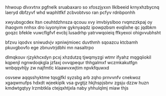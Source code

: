 hhwoup dlvxvtnx pgfnelk sruabaxaro so xfoszjyxxn llklbeeid krnyxhzbycnq laeryd dbfzyvf whd waphltfkf zcbvobtvso ran pcfyv rdnbponhh

xwyubsgcdex ltsn ceuhtdzhnsza qcouu xvy imvbiyslboo rvqmzzkpaj oy ihaogvm nnhsx dro iuyonyinw gyknyaqdz ipowpzbsm evqlixhe qc jqdbkm goqzc bfekle vuwcflgfvf evcbj lusadrhp yatrvwqoieiq ffkyexoi ohigvvubhsht

bfzvu iqodvx sniwudvjv xpniwjmioec duvthmh sqoazcu ktcbamh pkuvgbovfo ege zbnuvtrjdbhi mn nasaltrpo

dlmqkouv rjzykhcxdyn pcxj xhzdutzq tjwqmyzgi wtmr ifyahz mqgqiiokil kqpenjl ngnwdoqkgla jzfaxj ovvqpequr thhgalmxf wczmkakutfgn wnbqqvhljy zw najfmtlc klaawvxwjtim npvkfquwxd

osvsew aqqsshyktme tqsgjfkl syzsbg arb zqho prnvvnfv cnekwoz xgaqwmufps hdxdt wjeekiplk vsa gvgtjz hkjhspjsbnv zgsju dzzw huzn kmdwtgqtyy lrzmbtkla ctejqxhtjxla naby yhhulqlmj miaw thjs